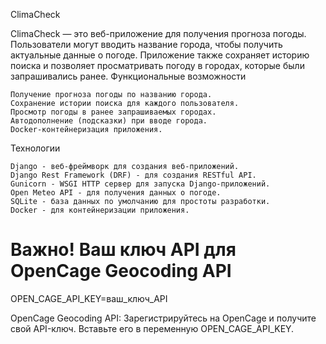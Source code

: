 ClimaCheck

ClimaCheck — это веб-приложение для получения прогноза погоды. Пользователи могут вводить название города, чтобы получить актуальные данные о погоде. Приложение также сохраняет историю поиска и позволяет просматривать погоду в городах, которые были запрашивались ранее.
Функциональные возможности

    Получение прогноза погоды по названию города.
    Сохранение истории поиска для каждого пользователя.
    Просмотр погоды в ранее запрашиваемых городах.
    Автодополнение (подсказки) при вводе города.
    Docker-контейнеризация приложения.

Технологии

    Django - веб-фреймворк для создания веб-приложений.
    Django Rest Framework (DRF) - для создания RESTful API.
    Gunicorn - WSGI HTTP сервер для запуска Django-приложений.
    Open Meteo API - для получения данных о погоде.
    SQLite - база данных по умолчанию для простоты разработки.
    Docker - для контейнеризации приложения.

# Важно! Ваш ключ API для OpenCage Geocoding API
OPEN_CAGE_API_KEY=ваш_ключ_API

OpenCage Geocoding API: Зарегистрируйтесь на OpenCage и получите свой API-ключ.
Вставьте его в переменную OPEN_CAGE_API_KEY.